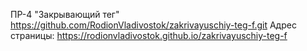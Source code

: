 ПР-4 "Закрывающий тег" https://github.com/RodionVladivostok/zakrivayuschiy-teg-f.git
Адрес страницы: https://rodionvladivostok.github.io/zakrivayuschiy-teg-f
